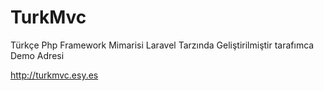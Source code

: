 # TurkMvc
Türkçe Php Framework Mimarisi Laravel Tarzında Geliştirilmiştir tarafımca
Demo Adresi

http://turkmvc.esy.es
